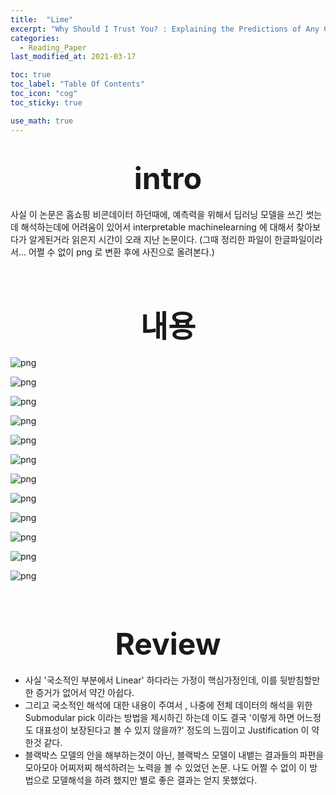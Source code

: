 ```yaml
---
title:  "Lime"
excerpt: "Why Should I Trust You? : Explaining the Predictions of Any Classifier"
categories:
  - Reading_Paper
last_modified_at: 2021-03-17

toc: true
toc_label: "Table Of Contents"
toc_icon: "cog"
toc_sticky: true

use_math: true
---
```


# <center><font size="20"> intro </font></center>

사실 이 논문은 홈쇼핑 비콘데이터 하던때에, 예측력을 위해서 딥러닝 모델을 쓰긴 썻는데 해석하는데에 어려움이 있어서 interpretable machinelearning 에 대해서 찾아보다가 알게된거라 읽은지 시간이 오래 지난 논문이다. (그때 정리한 파일이 한글파일이라서... 어쩔 수 없이 png 로 변환 후에 사진으로 올려본다.) 

<BR>

# <center><font size="20"> 내용</font></center>

![png](/assets/images/Paper/Lime_han_01.png)

![png](/assets/images/Paper/Lime_han_02.png)

![png](/assets/images/Paper/Lime_han_03.png)

![png](/assets/images/Paper/Lime_han_04.png)

![png](/assets/images/Paper/Lime_han_05.png)

![png](/assets/images/Paper/Lime_han_06.png)

![png](/assets/images/Paper/Lime_han_07.png)

![png](/assets/images/Paper/Lime_han_08.png)

![png](/assets/images/Paper/Lime_han_09.png)

![png](/assets/images/Paper/Lime_han_10.png)

![png](/assets/images/Paper/Lime_han_11.png)

![png](/assets/images/Paper/Lime_han_12.png)



<br>

# <center><font size="20"> Review </font></center>

- 사실 '국소적인 부분에서 Linear' 하다라는 가정이 핵심가정인데, 이를 뒷받침할만한 증거가 없어서 약간 아쉽다.
- 그리고 국소적인 해석에 대한 내용이 주여서 , 나중에 전체 데이터의 해석을 위한 Submodular pick 이라는 방법을 제시하긴 하는데 이도 결국 '이렇게 하면 어느정도 대표성이 보장된다고 볼 수 있지 않을까?' 정도의 느낌이고 Justification 이 약한것 같다.
- 블랙박스 모델의 안을 해부하는것이 아닌, 블랙박스 모델이 내뱉는 결과들의 파편을 모아모아 어찌저찌 해석하려는 노력을 볼 수 있었던 논문. 나도 어쩔 수 없이 이 방법으로 모델해석을 하려 했지만 별로 좋은 결과는 얻지 못했었다. 